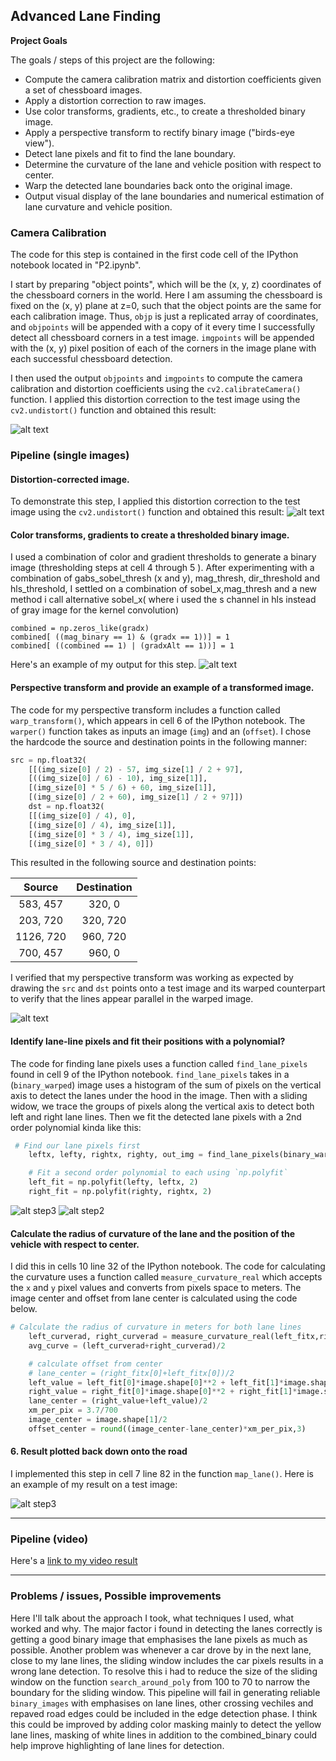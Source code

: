 ## Advanced Lane Finding

**Project Goals**

The goals / steps of this project are the following:

* Compute the camera calibration matrix and distortion coefficients given a set of chessboard images.
* Apply a distortion correction to raw images.
* Use color transforms, gradients, etc., to create a thresholded binary image.
* Apply a perspective transform to rectify binary image ("birds-eye view").
* Detect lane pixels and fit to find the lane boundary.
* Determine the curvature of the lane and vehicle position with respect to center.
* Warp the detected lane boundaries back onto the original image.
* Output visual display of the lane boundaries and numerical estimation of lane curvature and vehicle position.

[//]: # (Image References)

[cam_undistorted]: ./output_images/example/undistort_output.jpg "Undistorted"
[test_undistorted]: ./output_images/example/undistort.jpg "Undistorted"
[combined_binary]: ./output_images/example/combined_binary.jpg "Combined Binary"
[binary_warped]: ./output_images/example/binary_warped.jpg "Binary Warped"
[step1]: ./output_images/example/step1.jpg "Binary Warped"
[step2]: ./output_images/example/step2.jpg "Poly Fit"
[step3]: ./output_images/example/step3.jpg "Result"


### Camera Calibration

The code for this step is contained in the first code cell of the IPython notebook located in "P2.ipynb".  

I start by preparing "object points", which will be the (x, y, z) coordinates of the chessboard corners in the world. Here I am assuming the chessboard is fixed on the (x, y) plane at z=0, such that the object points are the same for each calibration image.  Thus, `objp` is just a replicated array of coordinates, and `objpoints` will be appended with a copy of it every time I successfully detect all chessboard corners in a test image.  `imgpoints` will be appended with the (x, y) pixel position of each of the corners in the image plane with each successful chessboard detection.  

I then used the output `objpoints` and `imgpoints` to compute the camera calibration and distortion coefficients using the `cv2.calibrateCamera()` function.  I applied this distortion correction to the test image using the `cv2.undistort()` function and obtained this result: 

![alt text][cam_undistorted]

### Pipeline (single images)

#### Distortion-corrected image.

To demonstrate this step, I applied this distortion correction to the test image using the `cv2.undistort()` function and obtained this result:
![alt text][test_undistorted]

#### Color transforms, gradients to create a thresholded binary image.

I used a combination of color and gradient thresholds to generate a binary image (thresholding steps at cell 4 through 5 ).
After experimenting with a combination of gabs_sobel_thresh (x and y), mag_thresh, dir_threshold and hls_threshold, I settled on a combination of 
sobel_x,mag_thresh and a new method i call alternative sobel_x( where i used the s channel in hls instead of gray image for the kernel convolution)

    combined = np.zeros_like(gradx)
    combined[ ((mag_binary == 1) & (gradx == 1))] = 1
    combined[ ((combined == 1) | (gradxAlt == 1))] = 1

 Here's an example of my output for this step.
![alt text][combined_binary]

#### Perspective transform and provide an example of a transformed image.

The code for my perspective transform includes a function called `warp_transform()`, which appears in cell 6 of the IPython notebook.  The `warper()` function takes as inputs an image (`img`) and an (`offset`).  I chose the hardcode the source and destination points in the following manner:

```python
src = np.float32(
    [[(img_size[0] / 2) - 57, img_size[1] / 2 + 97],
    [((img_size[0] / 6) - 10), img_size[1]],
    [(img_size[0] * 5 / 6) + 60, img_size[1]],
    [(img_size[0] / 2 + 60), img_size[1] / 2 + 97]])
    dst = np.float32(
    [[(img_size[0] / 4), 0],
    [(img_size[0] / 4), img_size[1]],
    [(img_size[0] * 3 / 4), img_size[1]],
    [(img_size[0] * 3 / 4), 0]])
```

This resulted in the following source and destination points:

| Source        | Destination   | 
|:-------------:|:-------------:| 
| 583, 457      | 320, 0        | 
| 203, 720      | 320, 720      |
| 1126, 720     | 960, 720      |
| 700, 457      | 960, 0        |

I verified that my perspective transform was working as expected by drawing the `src` and `dst` points onto a test image and its warped counterpart to verify that the lines appear parallel in the warped image.

![alt text][binary_warped]

#### Identify lane-line pixels and fit their positions with a polynomial?
The code for finding lane pixels uses a function called `find_lane_pixels` found in cell 9 of the IPython notebook. `find_lane_pixels` takes in a (`binary_warped`) image 
uses a histogram of the sum of pixels on the vertical axis to detect the lanes under the hood in the image. Then with a sliding widow, we trace the groups of pixels along the 
vertical axis to detect both left and right lane lines. 
Then we fit the detected lane pixels with a 2nd order polynomial kinda like this:

```python
 # Find our lane pixels first
    leftx, lefty, rightx, righty, out_img = find_lane_pixels(binary_warped)

    # Fit a second order polynomial to each using `np.polyfit`
    left_fit = np.polyfit(lefty, leftx, 2)
    right_fit = np.polyfit(righty, rightx, 2)
```
![alt step3][step1]
![alt step2][step2]


#### Calculate the radius of curvature of the lane and the position of the vehicle with respect to center.

I did this in cells 10 line 32 of the IPython notebook. The code for calculating the curvature uses a function called `measure_curvature_real` 
which accepts the `x` and `y` pixel values and converts from pixels space to meters. The image center and offset from lane center is calculated
using the code below.

```python
# Calculate the radius of curvature in meters for both lane lines
    left_curverad, right_curverad = measure_curvature_real(left_fitx,right_fitx,ploty)
    avg_curve = (left_curverad+right_curverad)/2

    # calculate offset from center
    # lane_center = (right_fitx[0]+left_fitx[0])/2
    left_value = left_fit[0]*image.shape[0]**2 + left_fit[1]*image.shape[0] + left_fit[2]
    right_value = right_fit[0]*image.shape[0]**2 + right_fit[1]*image.shape[0] + right_fit[2]
    lane_center = (right_value+left_value)/2
    xm_per_pix = 3.7/700
    image_center = image.shape[1]/2
    offset_center = round((image_center-lane_center)*xm_per_pix,3)
```

#### 6. Result plotted back down onto the road

I implemented this step in cell 7 line 82 in the function `map_lane()`.  Here is an example of my result on a test image:

![alt step3][step3]

---

### Pipeline (video)

Here's a [link to my video result](test_videos_output/project_video.mp4)

---

### Problems / issues, Possible improvements

Here I'll talk about the approach I took, what techniques I used, what worked and why.
The major factor i found in detecting the lanes correctly is getting a good binary image that emphasises the lane pixels
as much as possible. Another problem was whenever a car drove by in the next lane, close to my lane lines, the sliding window
includes the car pixels results in a wrong lane detection. To resolve this i had to reduce the size of the sliding window on the
function `search_around_poly` from 100 to 70 to narrow the boundary for the sliding window.
This pipeline will fail in generating reliable `binary_images` with emphasises on lane lines, other crossing 
vechiles and repaved road edges could be included in the edge detection phase. I think this could be improved by 
adding color masking mainly to detect the yellow lane lines, masking of white lines in addition to the combined_binary
could help improve highlighting of lane lines for detection.
